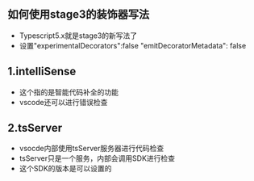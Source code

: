## 如何使用stage3的装饰器写法
- Typescript5.x就是stage3的新写法了
- 设置"experimentalDecorators":false "emitDecoratorMetadata": false

## 1.intelliSense
- 这个指的是智能代码补全的功能
- vscode还可以进行错误检查 

## 2.tsServer
- vsocde内部使用tsServer服务器进行代码检查 
- tsServer只是一个服务，内部会调用SDK进行检查
- 这个SDK的版本是可以设置的

